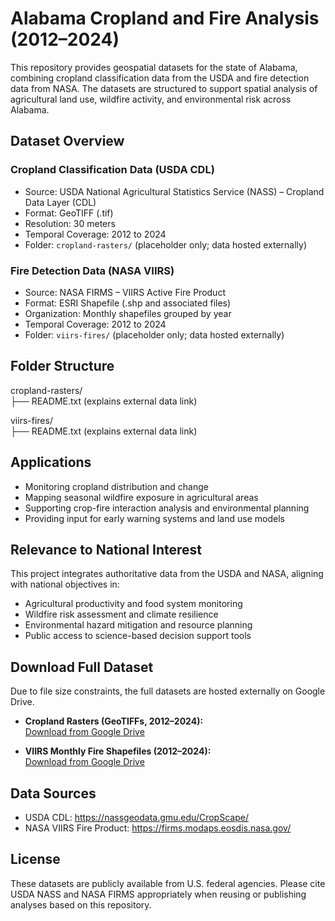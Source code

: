 # Alabama Cropland and Fire Analysis (2012–2024)

This repository provides geospatial datasets for the state of Alabama, combining cropland classification data from the USDA and fire detection data from NASA. The datasets are structured to support spatial analysis of agricultural land use, wildfire activity, and environmental risk across Alabama.

## Dataset Overview

### Cropland Classification Data (USDA CDL)
- Source: USDA National Agricultural Statistics Service (NASS) – Cropland Data Layer (CDL)
- Format: GeoTIFF (.tif)
- Resolution: 30 meters
- Temporal Coverage: 2012 to 2024
- Folder: `cropland-rasters/` (placeholder only; data hosted externally)

### Fire Detection Data (NASA VIIRS)
- Source: NASA FIRMS – VIIRS Active Fire Product
- Format: ESRI Shapefile (.shp and associated files)
- Organization: Monthly shapefiles grouped by year
- Temporal Coverage: 2012 to 2024
- Folder: `viirs-fires/` (placeholder only; data hosted externally)

## Folder Structure

cropland-rasters/  
├── README.txt (explains external data link)  

viirs-fires/  
├── README.txt (explains external data link)  

## Applications

- Monitoring cropland distribution and change
- Mapping seasonal wildfire exposure in agricultural areas
- Supporting crop-fire interaction analysis and environmental planning
- Providing input for early warning systems and land use models

## Relevance to National Interest

This project integrates authoritative data from the USDA and NASA, aligning with national objectives in:
- Agricultural productivity and food system monitoring
- Wildfire risk assessment and climate resilience
- Environmental hazard mitigation and resource planning
- Public access to science-based decision support tools

## Download Full Dataset

Due to file size constraints, the full datasets are hosted externally on Google Drive.

- **Cropland Rasters (GeoTIFFs, 2012–2024):**  
  [Download from Google Drive](https://drive.google.com/drive/folders/1dbttsVCf0_1oUEKPBOmFfH1WaLDP9CQC?usp=sharing)

- **VIIRS Monthly Fire Shapefiles (2012–2024):**  
  [Download from Google Drive](https://drive.google.com/drive/folders/12Ows5Ozb-Py4tEmRkp1_uEqTltnjguOW?usp=sharing)

## Data Sources

- USDA CDL: https://nassgeodata.gmu.edu/CropScape/  
- NASA VIIRS Fire Product: https://firms.modaps.eosdis.nasa.gov/

## License

These datasets are publicly available from U.S. federal agencies. Please cite USDA NASS and NASA FIRMS appropriately when reusing or publishing analyses based on this repository.
